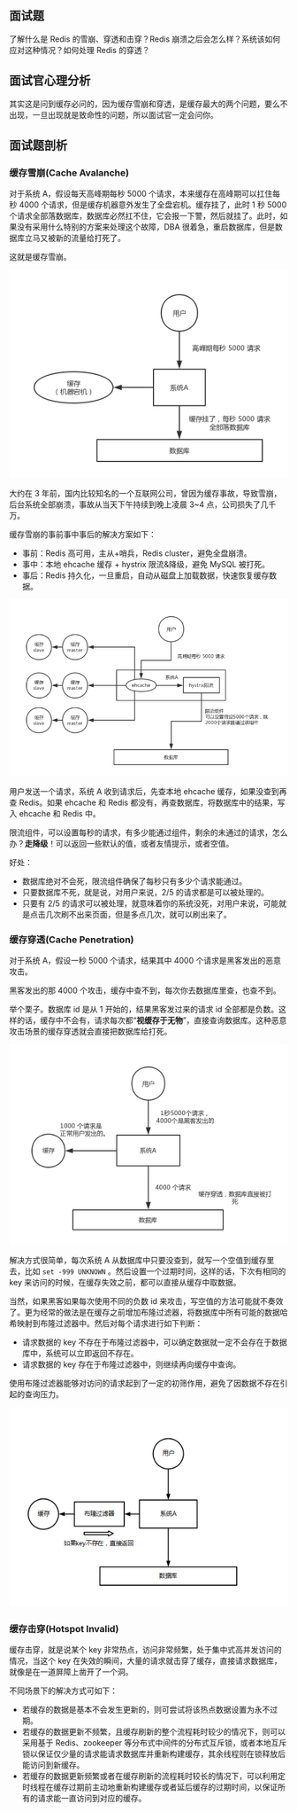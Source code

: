 ## 面试题

了解什么是 Redis 的雪崩、穿透和击穿？Redis 崩溃之后会怎么样？系统该如何应对这种情况？如何处理 Redis 的穿透？

## 面试官心理分析

其实这是问到缓存必问的，因为缓存雪崩和穿透，是缓存最大的两个问题，要么不出现，一旦出现就是致命性的问题，所以面试官一定会问你。

## 面试题剖析

### 缓存雪崩(Cache Avalanche)

对于系统 A，假设每天高峰期每秒 5000 个请求，本来缓存在高峰期可以扛住每秒 4000 个请求，但是缓存机器意外发生了全盘宕机。缓存挂了，此时 1 秒 5000 个请求全部落数据库，数据库必然扛不住，它会报一下警，然后就挂了。此时，如果没有采用什么特别的方案来处理这个故障，DBA 很着急，重启数据库，但是数据库立马又被新的流量给打死了。

这就是缓存雪崩。

![redis-caching-avalanche](./images/redis-caching-avalanche.png)

大约在 3 年前，国内比较知名的一个互联网公司，曾因为缓存事故，导致雪崩，后台系统全部崩溃，事故从当天下午持续到晚上凌晨 3~4 点，公司损失了几千万。

缓存雪崩的事前事中事后的解决方案如下：

-   事前：Redis 高可用，主从+哨兵，Redis cluster，避免全盘崩溃。
-   事中：本地 ehcache 缓存 + hystrix 限流&降级，避免 MySQL 被打死。
-   事后：Redis 持久化，一旦重启，自动从磁盘上加载数据，快速恢复缓存数据。

![redis-caching-avalanche-solution](./images/redis-caching-avalanche-solution.png)

用户发送一个请求，系统 A 收到请求后，先查本地 ehcache 缓存，如果没查到再查 Redis。如果 ehcache 和 Redis 都没有，再查数据库，将数据库中的结果，写入 ehcache 和 Redis 中。

限流组件，可以设置每秒的请求，有多少能通过组件，剩余的未通过的请求，怎么办？**走降级**！可以返回一些默认的值，或者友情提示，或者空值。

好处：

-   数据库绝对不会死，限流组件确保了每秒只有多少个请求能通过。
-   只要数据库不死，就是说，对用户来说，2/5 的请求都是可以被处理的。
-   只要有 2/5 的请求可以被处理，就意味着你的系统没死，对用户来说，可能就是点击几次刷不出来页面，但是多点几次，就可以刷出来了。

### 缓存穿透(Cache Penetration)

对于系统 A，假设一秒 5000 个请求，结果其中 4000 个请求是黑客发出的恶意攻击。

黑客发出的那 4000 个攻击，缓存中查不到，每次你去数据库里查，也查不到。

举个栗子。数据库 id 是从 1 开始的，结果黑客发过来的请求 id 全部都是负数。这样的话，缓存中不会有，请求每次都“**视缓存于无物**”，直接查询数据库。这种恶意攻击场景的缓存穿透就会直接把数据库给打死。

![redis-caching-penetration](./images/redis-caching-penetration.png)

解决方式很简单，每次系统 A 从数据库中只要没查到，就写一个空值到缓存里去，比如 `set -999 UNKNOWN` 。然后设置一个过期时间，这样的话，下次有相同的 key 来访问的时候，在缓存失效之前，都可以直接从缓存中取数据。

当然，如果黑客如果每次使用不同的负数 id 来攻击，写空值的方法可能就不奏效了。更为经常的做法是在缓存之前增加布隆过滤器，将数据库中所有可能的数据哈希映射到布隆过滤器中。然后对每个请求进行如下判断：

-   请求数据的 key 不存在于布隆过滤器中，可以确定数据就一定不会存在于数据库中，系统可以立即返回不存在。
-   请求数据的 key 存在于布隆过滤器中，则继续再向缓存中查询。

使用布隆过滤器能够对访问的请求起到了一定的初筛作用，避免了因数据不存在引起的查询压力。

![redis-caching-avoid-penetration](./images/redis-caching-avoid-penetration.png)

### 缓存击穿(Hotspot Invalid)

缓存击穿，就是说某个 key 非常热点，访问非常频繁，处于集中式高并发访问的情况，当这个 key 在失效的瞬间，大量的请求就击穿了缓存，直接请求数据库，就像是在一道屏障上凿开了一个洞。

不同场景下的解决方式可如下：

-   若缓存的数据是基本不会发生更新的，则可尝试将该热点数据设置为永不过期。
-   若缓存的数据更新不频繁，且缓存刷新的整个流程耗时较少的情况下，则可以采用基于 Redis、zookeeper 等分布式中间件的分布式互斥锁，或者本地互斥锁以保证仅少量的请求能请求数据库并重新构建缓存，其余线程则在锁释放后能访问到新缓存。
-   若缓存的数据更新频繁或者在缓存刷新的流程耗时较长的情况下，可以利用定时线程在缓存过期前主动地重新构建缓存或者延后缓存的过期时间，以保证所有的请求能一直访问到对应的缓存。
